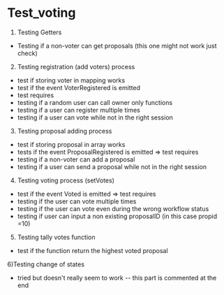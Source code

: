 # Test_voting

1) Testing Getters  
 - Testing if a non-voter can get proposals (this one might not work just check)

2) Testing registration (add voters) process
 - test if storing voter in mapping works 
 - test if the event VoterRegistered is emitted
 - test requires
 - testing if a random user can call owner only functions
 - testing if a user can register multiple times
 - testing if a user can vote while not in the right session

3) Testing proposal adding process
 - test if storing proposal in array works 
 - tests if the event ProposalRegistered is emitted
 => test requires
 - testing if a non-voter can add a proposal
 - testing if a user can send a proposal while not in the right session

4) Testing voting process (setVotes)
 - test if the event Voted is emitted
 => test requires
 - testing if the user can vote multiple times
 - testing if the user can vote even during the wrong workflow status
 - testing if user can input a non existing proposalID (in this case propid =10)

5) Testing tally votes function
- test if the  function return the highest voted proposal

6)Testing change of states 
- tried but doesn't really seem to work -- this part is commented at the end 